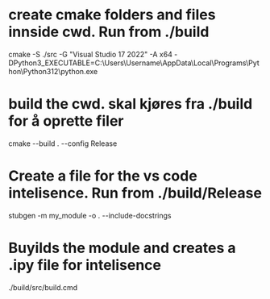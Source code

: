 # create cmake folders and files innside cwd. Run from ./build
cmake -S ./src -G "Visual Studio 17 2022" -A x64 -DPython3_EXECUTABLE=C:\Users\Username\AppData\Local\Programs\Python\Python312\python.exe 

# build the cwd. skal kjøres fra ./build for å oprette filer
cmake --build . --config Release

# Create a file for the vs code intelisence. Run from ./build/Release
stubgen -m my_module -o . --include-docstrings

# Buyilds the module and creates a .ipy file for intelisence
./build/src/build.cmd